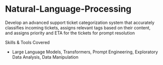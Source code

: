 # Natural-Language-Processing
Develop an advanced support ticket categorization system that accurately classifies incoming tickets, assigns relevant tags based on their content, and assigns priority and ETA for the tickets for prompt resolution

Skills & Tools Covered
- Large Language Models, Transformers, Prompt Engineering, Exploratory Data Analysis, Data Manipulation
